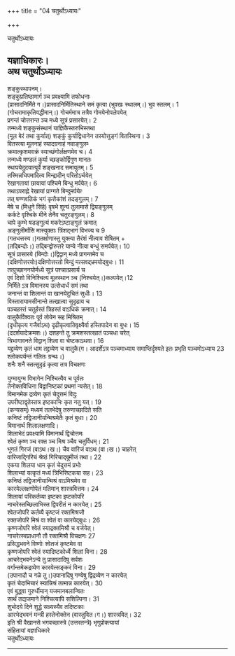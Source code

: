 +++
title = "04 चतुर्थोऽध्यायः"

+++





चतुर्थोऽध्यायः  




यज्ञाधिकारः।  
अथ चतुर्थोऽध्यायः  
-----------  
शङ्कुस्थापनम्।  
शङ्कुप्रतिष्ठामार्ग ञ्च प्रवक्ष्यामि तफोधनाः  
(प्रासादनिर्मिते ग।)प्रासादनिर्मितिस्थाने समं कृत्वा (भुवखः स्थालम्।) भुव स्तलम्। 1  
(गोचरामाकृतिवद्धीमान्।) गोचर्ममात्र तत्रैव गोमयेनोपलेपयेत्  
प्रगन्तं चोत्तरान्त ञ्च मध्ये सूत्रं प्रसारयेत्। 2  
तन्मध्ये शङ्कुसंस्थानं याज्ञिकैस्तरुभिस्तथा  
(मूल बेरं तथा कुर्यात्) शङ्कुं कुर्याद्विधानेन तस्योत्तुङ्गं वितस्थिना। 3  
वितस्त्या मूलनाहं स्यादग्रनाहं नवाङ्गुलम्‍  
क्रमात्कृशमवक्रं स्याच्छंगोर्लक्षणमेव च। 4  
तन्मध्ये मण्डलं कुर्या च्छङ्कोर्द्विगुण मानतः  
स्थापयेदुदयात्पूर्वे शङ्खनाद समायुतम्। 5  
तस्मिन्नधिपमादित्य मिन्द्रादीन् परितोऽर्चयेत्  
रेखागतायां छायायां पश्चिमे बिन्धु मर्पयेत्। 6  
तथाऽपराह्ने रेखायां प्राग्गते बिन्दुमर्पयेत्‍  
तत् षण्णवतिकं भगं कृत्तैकांशं तदङ्गुलम्। 7  
मेषे च (मिधुने सिंहे) वृषभे शून्यं तुलामासे द्वियङ्गुलम्  
कर्कटे वृश्चिके मीने तेनैव चतुरङ्गुलम्। 8  
चापे कुम्भे षडङ्गुल्यं मकरेऽष्टाङ्गुलं क्रमात्  
अङ्गुलीर्मासि मास्युक्ताः त्रिंशद्भागं विभज्य च 9  
(गतधत्तस्य।)गतर्क्षाणास्तु युक्त्या तैरंशं नीत्वाव शेषितम् +  
(तद्बिन्दोः।) तद्बिन्द्वोरुत्तरे याम्ये नीत्वा बन्धुं समर्पयेत्। 10  
सूत्रं प्रासारये (बिन्दोः।)द्विद्वान् मध्ये प्रागन्तमेव च  
(दक्षिणोत्तरयोः)दक्षिणोत्तरतो बिन्दुं मत्सवद्भ्रमयोद्बुधः। 11  
तत्पुच्छाननयोर्मध्ये सूत्रं पश्चात्प्रसार्य च  
एवं दिशो विनिश्चित्य मूलस्थान ञ्च (निश्चयेत्।)कल्पयेत्।12  
निर्मिते ऽत्र विमानस्य उत्सेधार्धं समं तथा  
जनान्तं वा शिलान्तं वा खानयेदुचितं सुधीः। 13  
विस्तारायामसीनान्ते तत्खात्वा सुदृढाय च  
पञ्चहस्तं चतुर्हस्तं त्रिहस्तं वाऽधिकं क्रमात्। 14  
वालुकैर्विश्वतः पूर्व तोयेन सह मिश्रितम्  
(दृधीकृत्य गजैर्वाऽथ) दृढीकृत्वातिवृक्ष्यैर्वा हस्तिपादेन वा बुधः। 15  
(ददर्शयादेक्रमशः।) दशहन्ते तु क्रमशस्तत्खातं पञ्चधा चरेत्  
त्रिभागावनते विद्वान् शिला वा चेष्टकाऽथवा। 16  
यद्द्रव्येण कृतं धाम तद्द्रव्येण च वालुकै(ग। आदर्शेऽत्र पञ्चमाध्याय समाप्तिर्दृश्यते इतः प्रभृति पञ्चमोऽध्याय 23 श्लोकपर्यन्तं गलितः ग्रन्थः।)  
शनैः शनै स्तत्सुदृढं कृत्वा तत्र विचक्षणः  
  
  
युग्मायुग्म विभागेन निश्चित्यैव च पूर्वतः  
तेनोक्तविधिना विद्वानिष्टकां प्रथमां न्यसेत्। 18  
विमानमेक द्रव्येण कृतं चेदुत्तमं विदुः  
उपरीष्टाद्वृतेस्तत्र इष्टकाभिः कृत नतु यत्। 19  
(कन्यसम्) मध्यमं तलभेदेषु तरुणाच्छादिते सति  
कनिष्टं तद्विजानीयन्मिश्रमेतैः कृतं बुधाः। 20  
विमानार्थ शिलालक्षणादि।  
शिलाभेदं प्रवक्ष्यामि विमानार्थं द्विचोत्तमः  
श्वेतं कृष्ण ञ्च रक्त ञ्च मिश्र ञ्चैव चतुर्विधम्। 21  
भूगतं गिरजं (वाऽथ।ख।) चैव वारिजं वाऽथ (वा।ख।) चाहरेत्  
वारिजाद्गिरिचं श्रेष्ठं गिरिचाद्बूमीजं तथा। 22  
एकया शिलया धाम कृतं चेदुत्तमं प्रभोः  
शिलाभ्यां यत्कृतं मध्यं त्रिभिरिष्टकया सह। 23  
कनिष्ठं तद्विजानीयान्मिश्रं वाऽमिश्रमेव वा  
कारयेल्लक्षणोपेतं मतिमान् शास्त्रवित्तमः। 24  
शिलायां परिकर्तव्या इष्टका इष्टकोपरि  
नाचरेस्तच्छिलाभिस्त द्विपरीतं न कारयेत्। 25  
श्वेतजोपरि कर्तव्यै कृष्टजं रक्तमिश्रजौ  
रक्तजोपरि मिश्रं वा श्वेतं वा कारयेद्बुधः। 26  
कृष्णजोपरि श्वेतं स्याद्रक्तमिश्रौ च वर्जयेत्।  
नाचरेत्स्वप्राधानौ तौ रक्तमिश्रौ विचक्षणः 27  
प्रसिद्धभवने विष्णोः श्वेतजं कृष्टमेव वा  
कृष्णजोपरि श्वेतं स्यादिष्टकोर्ध्वे शिलां विना। 28  
आचरेद्भवनेऽन्ये तु प्रासादादिषु सर्वशः  
वर्गान्तमेकद्रव्येण कारयेत्सङ्करं विना। 29  
(उपानादौ च गळे तु।)उपानादिषु गण्येषु द्विद्रव्येण न कारयेत्  
कृतं चेदाभिचारं स्यान्निश्रं तत्मान्न कारयेत्। 30  
एवं बुद्ध्वा गुरुर्धीमान् यजमानबलान्वितः  
सार्थं तद्यजमाने निश्चित्यापि सशिल्पिना। 31  
शुभोदये दिने शुद्धे सन्न्यस्यैव तदिष्टकाः  
आरभेद्भवनं मन्त्री हस्तेनोक्तेन (वास्तुवित।ग।) शास्त्रवित्। 32  
इति श्री वैखानसे भगवच्छास्त्रे (उत्तरतन्त्रे) भृगुप्रोक्त्यायां  
संहितायां यज्ञाधिकारे  
चतुर्थोऽध्यायः  

------------------------------------------------------------------------
